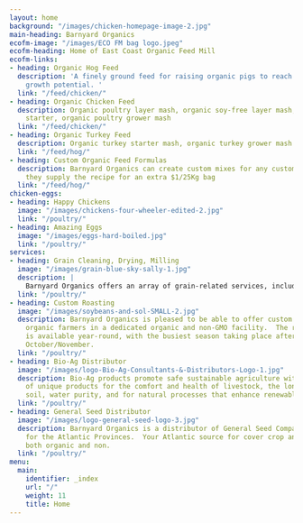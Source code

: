 ```yaml
---
layout: home
background: "/images/chicken-homepage-image-2.jpg"
main-heading: Barnyard Organics
ecofm-image: "/images/ECO FM bag logo.jpeg"
ecofm-heading: Home of East Coast Organic Feed Mill
ecofm-links:
- heading: Organic Hog Feed
  description: 'A finely ground feed for raising organic pigs to reach their full
    growth potential. '
  link: "/feed/chicken/"
- heading: Organic Chicken Feed
  description: Organic poultry layer mash, organic soy-free layer mash, organic chick
    starter, organic poultry grower mash
  link: "/feed/chicken/"
- heading: Organic Turkey Feed
  description: Organic turkey starter mash, organic turkey grower mash
  link: "/feed/hog/"
- heading: Custom Organic Feed Formulas
  description: Barnyard Organics can create custom mixes for any customer provided
    they supply the recipe for an extra $1/25Kg bag
  link: "/feed/hog/"
chicken-eggs:
- heading: Happy Chickens
  image: "/images/chickens-four-wheeler-edited-2.jpg"
  link: "/poultry/"
- heading: Amazing Eggs
  image: "/images/eggs-hard-boiled.jpg"
  link: "/poultry/"
services:
- heading: Grain Cleaning, Drying, Milling
  image: "/images/grain-blue-sky-sally-1.jpg"
  description: |
    Barnyard Organics offers an array of grain-related services, including:  cleaning; drying; milling.
  link: "/poultry/"
- heading: Custom Roasting
  image: "/images/soybeans-and-sol-SMALL-2.jpg"
  description: Barnyard Organics is pleased to be able to offer custom roasting for
    organic farmers in a dedicated organic and non-GMO facility.  The roasting service
    is available year-round, with the busiest season taking place after harvest in
    October/November.
  link: "/poultry/"
- heading: Bio-Ag Distributor
  image: "/images/logo-Bio-Ag-Consultants-&-Distributors-Logo-1.jpg"
  description: Bio-Ag products promote safe sustainable agriculture with a variety
    of unique products for the comfort and health of livestock, the longevity of our
    soil, water purity, and for natural processes that enhance renewable resources.
  link: "/poultry/"
- heading: General Seed Distributor
  image: "/images/logo-general-seed-logo-3.jpg"
  description: Barnyard Organics is a distributor of General Seed Company’s products
    for the Atlantic Provinces.  Your Atlantic source for cover crop and forage seeds,
    both organic and non.
  link: "/poultry/"
menu:
  main:
    identifier: _index
    url: "/"
    weight: 11
    title: Home
---
```

